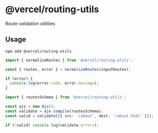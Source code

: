 # @vercel/routing-utils

Route validation utilities

## Usage

`npm add @vercel/routing-utils`

```ts
import { normalizeRoutes } from '@vercel/routing-utils';

const { routes, error } = normalizeRoutes(inputRoutes);

if (error) {
  console.log(error.code, error.message);
}
```

```ts
import { routesSchema } from '@vercel/routing-utils';

const ajv = new Ajv();
const validate = ajv.compile(routesSchema);
const valid = validate([{ src: '/about', dest: '/about.html' }]);

if (!valid) console.log(validate.errors);
```
